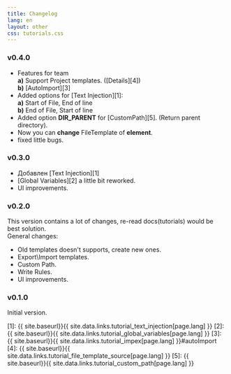 ```yaml
---
title: Changelog
lang: en
layout: other
css: tutorials.css
---
```


### v0.4.0

* Features for team
<br> **a)** Support Project templates. ([Details][4])
<br> **b)** [AutoImport][3]
* Added options for [Text Injection][1]:
<br> **a)** Start of File, End of line
<br> **b)** End of File, Start of line
* Added option **DIR_PARENT** for [CustomPath][5]. (Return parent directory).
* Now you can **change** FileTemplate of **element**.
* fixed little bugs.

### v0.3.0

* Добавлен [Text Injection][1]
* [Global Variables][2] a little bit reworked.
* UI improvements.

### v0.2.0 

This version contains a lot of changes, re-read docs(tutorials) would be best solution.<br>
General changes:

* Old templates doesn't supports, create new ones.
* Export\Import templates.
* Custom Path.
* Write Rules.
* UI improvements.

### v0.1.0

Initial version.

[1]: {{ site.baseurl}}{{ site.data.links.tutorial_text_injection[page.lang] }}
[2]: {{ site.baseurl}}{{ site.data.links.tutorial_global_variables[page.lang] }}
[3]: {{ site.baseurl}}{{ site.data.links.tutorial_impex[page.lang] }}#autoImport
[4]: {{ site.baseurl}}{{ site.data.links.tutorial_file_template_source[page.lang] }}
[5]: {{ site.baseurl}}{{ site.data.links.tutorial_custom_path[page.lang] }}